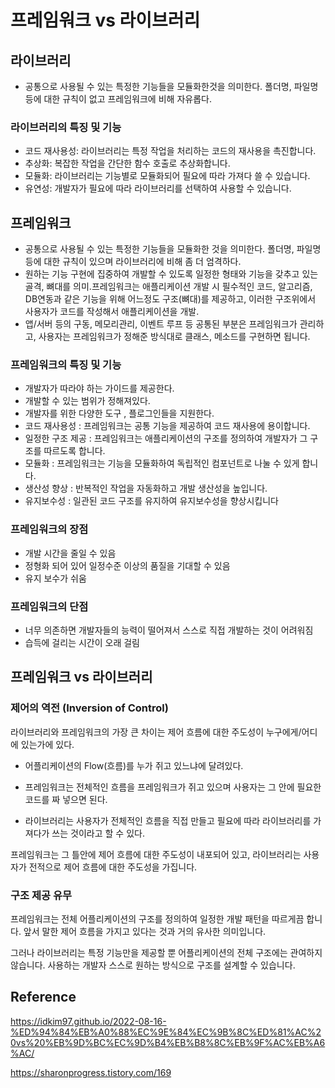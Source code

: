 # 프레임워크 vs 라이브러리

## 라이브러리

- 공통으로 사용될 수 있는 특정한 기능들을 모듈화한것을 의미한다. 폴더명, 파일명 등에 대한 규칙이 없고 프레임워크에 비해 자유롭다.

### 라이브러리의 특징 및 기능

- 코드 재사용성: 라이브러리는 특정 작업을 처리하는 코드의 재사용을 촉진합니다.
- 추상화: 복잡한 작업을 간단한 함수 호출로 추상화합니다.
- 모듈화: 라이브러리는 기능별로 모듈화되어 필요에 따라 가져다 쓸 수 있습니다.
- 유연성: 개발자가 필요에 따라 라이브러리를 선택하여 사용할 수 있습니다.

## 프레임워크

- 공통으로 사용될 수 있는 특정한 기능들을 모듈화한 것을 의미한다. 폴더명, 파일명 등에 대한 규칙이 있으며 라이브러리에 비해 좀 더 엄격하다.
- 원하는 기능 구현에 집중하여 개발할 수 있도록 일정한 형태와 기능을 갖추고 있는 골격, 뼈대를 의미.프레임워크는 애플리케이션 개발 시 필수적인 코드, 알고리즘, DB연동과 같은 기능을 위해 어느정도 구조(뼈대)를 제공하고, 이러한 구조위에서 사용자가 코드를 작성해서 애플리케이션을 개발.
- 앱/서버 등의 구동, 메모리관리, 이벤트 루프 등 공통된 부분은 프레임워크가 관리하고, 사용자는 프레임워크가 정해준 방식대로 클래스, 메소드를 구현하면 됩니다.

### 프레임워크의 특징 및 기능

- 개발자가 따라야 하는 가이드를 제공한다.
- 개발할 수 있는 범위가 정해져있다.
- 개발자를 위한 다양한 도구 , 플로그인들을 지원한다.
- 코드 재사용성 : 프레임워크는 공통 기능을 제공하여 코드 재사용에 용이합니다.
- 일정한 구조 제공 : 프레임워크는 애플리케이션의 구조를 정의하여 개발자가 그 구조를 따르도록 합니다.
- 모듈화 : 프레임워크는 기능을 모듈화하여 독립적인 컴포넌트로 나눌 수 있게 합니다.
- 생산성 향상 : 반복적인 작업을 자동화하고 개발 생산성을 높입니다.
- 유지보수성 : 일관된 코드 구조를 유지하여 유지보수성을 향상시킵니다

### 프레임워크의 장점

- 개발 시간을 줄일 수 있음
- 정형화 되어 있어 일정수준 이상의 품질을 기대할 수 있음
- 유지 보수가 쉬움

### 프레임워크의 단점

- 너무 의존하면 개발자들의 능력이 떨어져서 스스로 직접 개발하는 것이 어려워짐
- 습득에 걸리는 시간이 오래 걸림

## 프레임워크 vs 라이브러리

### 제어의 역전 (Inversion of Control)

라이브러리와 프레임워크의 가장 큰 차이는 제어 흐름에 대한 주도성이 누구에게/어디에 있는가에 있다.

- 어플리케이션의 Flow(흐름)를 누가 쥐고 있느냐에 달려있다.

- 프레임워크는 전체적인 흐름을 프레임워크가 쥐고 있으며 사용자는 그 안에 필요한 코드를 짜 넣으면 된다.
- 라이브러리는 사용자가 전체적인 흐름을 직접 만들고 필요에 따라 라이브러리를 가져다가 쓰는 것이라고 할 수 있다.

프레임워크는 그 틀안에 제어 흐름에 대한 주도성이 내포되어 있고, 라이브러리는 사용자가 전적으로 제어 흐름에 대한 주도성을 가집니다.

### 구조 제공 유무

프레임워크는 전체 어플리케이션의 구조를 정의하여 일정한 개발 패턴을 따르게끔 합니다. 앞서 말한 제어 흐름을 가지고 있다는 것과 거의 유사한 의미입니다.

그러나 라이브러리는 특정 기능만을 제공할 뿐 어플리케이션의 전체 구조에는 관여하지 않습니다. 사용하는 개발자 스스로 원하는 방식으로 구조를 설계할 수 있습니다.

## Reference

https://idkim97.github.io/2022-08-16-%ED%94%84%EB%A0%88%EC%9E%84%EC%9B%8C%ED%81%AC%20vs%20%EB%9D%BC%EC%9D%B4%EB%B8%8C%EB%9F%AC%EB%A6%AC/

https://sharonprogress.tistory.com/169
